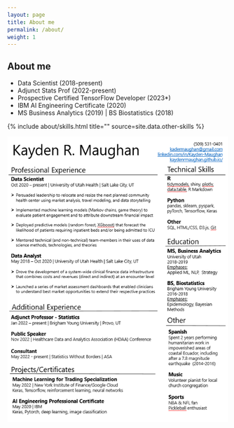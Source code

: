 ```yaml
---
layout: page
title: About me
permalink: /about/
weight: 1
---
```


## **About me**
* Data Scientist (2018-present)
* Adjunct Stats Prof (2022-present)
* Prospective Certified TensorFlow Developer (2023*)
* IBM AI Engineering Certificate (2020)
* MS Business Analytics (2019) | BS Biostatistics (2018)

<div class="row">
{% include about/skills.html title="" source=site.data.other-skills %}
</div>

![alt text](../resume.PNG)


<!---
## **Professional Certifications**
* IBM AI Engineering Certificate (2020)
--->
